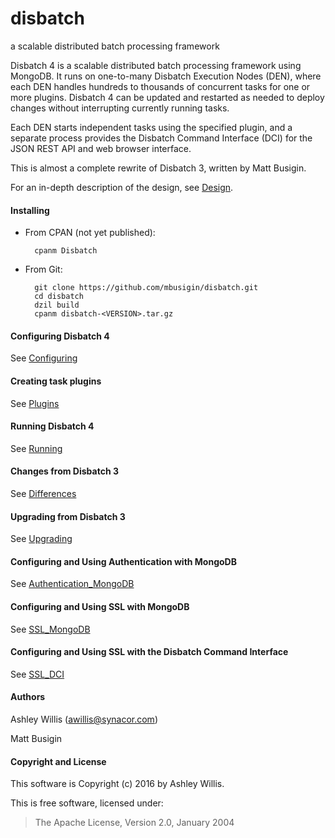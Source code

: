 disbatch
========
a scalable distributed batch processing framework


Disbatch 4 is a scalable distributed batch processing framework using MongoDB.
It runs on one-to-many Disbatch Execution Nodes (DEN), where each DEN handles
hundreds to thousands of concurrent tasks for one or more plugins.
Disbatch 4 can be updated and restarted as needed to deploy changes without
interrupting currently running tasks.

Each DEN starts independent tasks using the specified plugin, and a separate
process provides the Disbatch Command Interface (DCI) for the JSON REST API and
web browser interface.

This is almost a complete rewrite of Disbatch 3, written by Matt Busigin.

For an in-depth description of the design, see
[Design](docs/Design.md).


#### Installing

* From CPAN (not yet published):

        cpanm Disbatch

* From Git:

        git clone https://github.com/mbusigin/disbatch.git
        cd disbatch
        dzil build
        cpanm disbatch-<VERSION>.tar.gz


#### Configuring Disbatch 4

See [Configuring](docs/Configuring.md)


#### Creating task plugins

See [Plugins](docs/Plugins.md)


#### Running Disbatch 4

See [Running](docs/Running.md)


#### Changes from Disbatch 3

See [Differences](docs/Differences.md)


#### Upgrading from Disbatch 3

See [Upgrading](docs/Upgrading.md)


#### Configuring and Using Authentication with MongoDB

See [Authentication_MongoDB](docs/Authentication_MongoDB.md)


#### Configuring and Using SSL with MongoDB

See [SSL_MongoDB](docs/SSL_MongoDB.md)


#### Configuring and Using SSL with the Disbatch Command Interface

See [SSL_DCI](docs/SSL_DCI.md)


#### Authors

Ashley Willis (<awillis@synacor.com>)

Matt Busigin


#### Copyright and License

This software is Copyright (c) 2016 by Ashley Willis.

This is free software, licensed under:

> The Apache License, Version 2.0, January 2004
